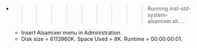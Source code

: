 * >>>>>>>>> Running inst-std-system-alsamixer.sh ...
  * Insert Alsamixer menu in Administration.
  * Disk size = 6113960K. Space Used = 8K. Runtime = 00:00:00:01.
